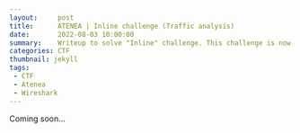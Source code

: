 ```yaml
---
layout:     post
title:      ATENEA | Inline challenge (Traffic analysis)
date:       2022-08-03 10:00:00
summary:    Writeup to solve "Inline" challenge. This challenge is now retired and is worth 0 points.
categories: CTF
thumbnail: jekyll
tags:
 - CTF
 - Atenea
 - Wireshark
---
```

Coming soon...

